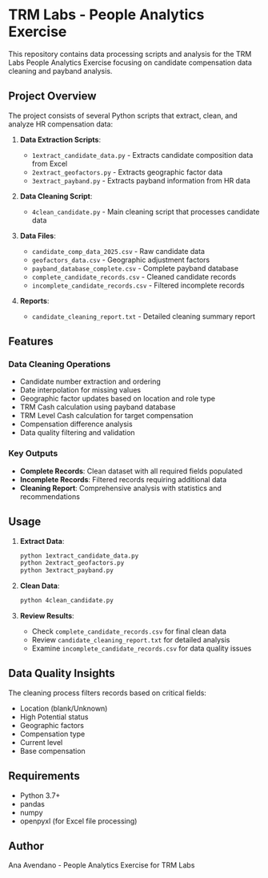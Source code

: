 # TRM Labs - People Analytics Exercise

This repository contains data processing scripts and analysis for the TRM Labs People Analytics Exercise focusing on candidate compensation data cleaning and payband analysis.

## Project Overview

The project consists of several Python scripts that extract, clean, and analyze HR compensation data:

1. **Data Extraction Scripts**:
   - `1extract_candidate_data.py` - Extracts candidate composition data from Excel
   - `2extract_geofactors.py` - Extracts geographic factor data
   - `3extract_payband.py` - Extracts payband information from HR data

2. **Data Cleaning Script**:
   - `4clean_candidate.py` - Main cleaning script that processes candidate data

3. **Data Files**:
   - `candidate_comp_data_2025.csv` - Raw candidate data
   - `geofactors_data.csv` - Geographic adjustment factors
   - `payband_database_complete.csv` - Complete payband database
   - `complete_candidate_records.csv` - Cleaned candidate records
   - `incomplete_candidate_records.csv` - Filtered incomplete records

4. **Reports**:
   - `candidate_cleaning_report.txt` - Detailed cleaning summary report

## Features

### Data Cleaning Operations
- Candidate number extraction and ordering
- Date interpolation for missing values
- Geographic factor updates based on location and role type
- TRM Cash calculation using payband database
- TRM Level Cash calculation for target compensation
- Compensation difference analysis
- Data quality filtering and validation

### Key Outputs
- **Complete Records**: Clean dataset with all required fields populated
- **Incomplete Records**: Filtered records requiring additional data
- **Cleaning Report**: Comprehensive analysis with statistics and recommendations

## Usage

1. **Extract Data**:
   ```bash
   python 1extract_candidate_data.py
   python 2extract_geofactors.py
   python 3extract_payband.py
   ```

2. **Clean Data**:
   ```bash
   python 4clean_candidate.py
   ```

3. **Review Results**:
   - Check `complete_candidate_records.csv` for final clean data
   - Review `candidate_cleaning_report.txt` for detailed analysis
   - Examine `incomplete_candidate_records.csv` for data quality issues

## Data Quality Insights

The cleaning process filters records based on critical fields:
- Location (blank/Unknown)
- High Potential status
- Geographic factors
- Compensation type
- Current level
- Base compensation

## Requirements

- Python 3.7+
- pandas
- numpy
- openpyxl (for Excel file processing)

## Author

Ana Avendano - People Analytics Exercise for TRM Labs